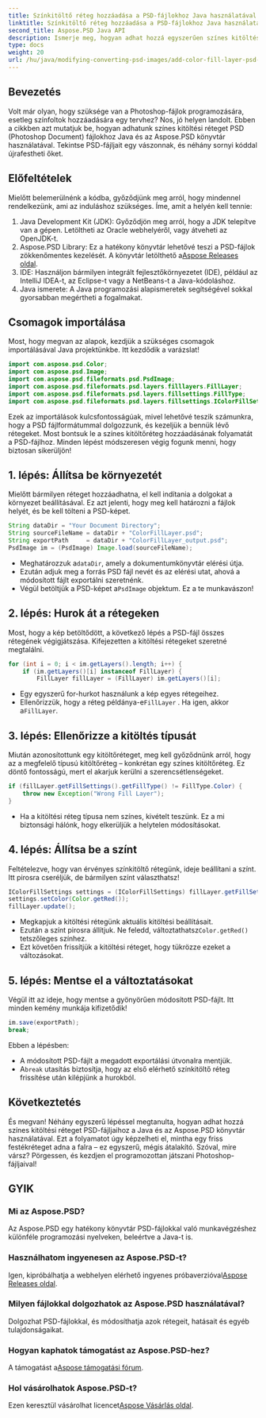 ```yaml
---
title: Színkitöltő réteg hozzáadása a PSD-fájlokhoz Java használatával
linktitle: Színkitöltő réteg hozzáadása a PSD-fájlokhoz Java használatával
second_title: Aspose.PSD Java API
description: Ismerje meg, hogyan adhat hozzá egyszerűen színes kitöltési réteget PSD-fájlokhoz a Java és az Aspose.PSD használatával. Kövesse lépésről lépésre bemutató oktatóanyagunkat a gyorsabb tervezéshez.
type: docs
weight: 20
url: /hu/java/modifying-converting-psd-images/add-color-fill-layer-psd-files/
---
```

## Bevezetés
Volt már olyan, hogy szüksége van a Photoshop-fájlok programozására, esetleg színfoltok hozzáadására egy tervhez? Nos, jó helyen landolt. Ebben a cikkben azt mutatjuk be, hogyan adhatunk színes kitöltési réteget PSD (Photoshop Document) fájlokhoz Java és az Aspose.PSD könyvtár használatával. Tekintse PSD-fájljait egy vászonnak, és néhány sornyi kóddal újrafestheti őket.
## Előfeltételek
Mielőtt belemerülnénk a kódba, győződjünk meg arról, hogy mindennel rendelkezünk, ami az induláshoz szükséges. Íme, amit a helyén kell tennie:
1. Java Development Kit (JDK): Győződjön meg arról, hogy a JDK telepítve van a gépen. Letöltheti az Oracle webhelyéről, vagy átveheti az OpenJDK-t.
2.  Aspose.PSD Library: Ez a hatékony könyvtár lehetővé teszi a PSD-fájlok zökkenőmentes kezelését. A könyvtár letölthető a[Aspose Releases oldal](https://releases.aspose.com/psd/java/).
3. IDE: Használjon bármilyen integrált fejlesztőkörnyezetet (IDE), például az IntelliJ IDEA-t, az Eclipse-t vagy a NetBeans-t a Java-kódoláshoz.
4. Java ismerete: A Java programozási alapismeretek segítségével sokkal gyorsabban megértheti a fogalmakat.
## Csomagok importálása
Most, hogy megvan az alapok, kezdjük a szükséges csomagok importálásával Java projektünkbe. Itt kezdődik a varázslat! 
```java
import com.aspose.psd.Color;
import com.aspose.psd.Image;
import com.aspose.psd.fileformats.psd.PsdImage;
import com.aspose.psd.fileformats.psd.layers.filllayers.FillLayer;
import com.aspose.psd.fileformats.psd.layers.fillsettings.FillType;
import com.aspose.psd.fileformats.psd.layers.fillsettings.IColorFillSettings;
```
Ezek az importálások kulcsfontosságúak, mivel lehetővé teszik számunkra, hogy a PSD fájlformátummal dolgozzunk, és kezeljük a bennük lévő rétegeket.
Most bontsuk le a színes kitöltőréteg hozzáadásának folyamatát a PSD-fájlhoz. Minden lépést módszeresen végig fogunk menni, hogy biztosan sikerüljön!
## 1. lépés: Állítsa be környezetét
Mielőtt bármilyen réteget hozzáadhatna, el kell indítania a dolgokat a környezet beállításával. Ez azt jelenti, hogy meg kell határozni a fájlok helyét, és be kell tölteni a PSD-képet. 
```java
String dataDir = "Your Document Directory";
String sourceFileName = dataDir + "ColorFillLayer.psd";
String exportPath     = dataDir + "ColorFillLayer_output.psd";
PsdImage im = (PsdImage) Image.load(sourceFileName);
```
-  Meghatározzuk a`dataDir`, amely a dokumentumkönyvtár elérési útja.
- Ezután adjuk meg a forrás PSD fájl nevét és az elérési utat, ahová a módosított fájlt exportálni szeretnénk.
-  Végül betöltjük a PSD-képet a`PsdImage` objektum. Ez a te munkavászon!
## 2. lépés: Hurok át a rétegeken
Most, hogy a kép betöltődött, a következő lépés a PSD-fájl összes rétegének végigjátszása. Kifejezetten a kitöltési rétegeket szeretné megtalálni.
```java
for (int i = 0; i < im.getLayers().length; i++) {
    if (im.getLayers()[i] instanceof FillLayer) {
        FillLayer fillLayer = (FillLayer) im.getLayers()[i];
```
- Egy egyszerű for-hurkot használunk a kép egyes rétegeihez.
-  Ellenőrizzük, hogy a réteg példánya-e`FillLayer` . Ha igen, akkor a`FillLayer`.
## 3. lépés: Ellenőrizze a kitöltés típusát
Miután azonosítottunk egy kitöltőréteget, meg kell győződnünk arról, hogy az a megfelelő típusú kitöltőréteg – konkrétan egy színes kitöltőréteg. Ez döntő fontosságú, mert el akarjuk kerülni a szerencsétlenségeket.
```java
if (fillLayer.getFillSettings().getFillType() != FillType.Color) {
    throw new Exception("Wrong Fill Layer");
}
```
- Ha a kitöltési réteg típusa nem színes, kivételt teszünk. Ez a mi biztonsági hálónk, hogy elkerüljük a helytelen módosításokat.
## 4. lépés: Állítsa be a színt
Feltételezve, hogy van érvényes színkitöltő rétegünk, ideje beállítani a színt. Itt pirosra cseréljük, de bármilyen színt választhatsz!
```java
IColorFillSettings settings = (IColorFillSettings) fillLayer.getFillSettings();
settings.setColor(Color.getRed());
fillLayer.update();
```
- Megkapjuk a kitöltési rétegünk aktuális kitöltési beállításait.
-  Ezután a színt pirosra állítjuk. Ne feledd, változtathatsz`Color.getRed()` tetszőleges színhez.
- Ezt követően frissítjük a kitöltési réteget, hogy tükrözze ezeket a változásokat.
## 5. lépés: Mentse el a változtatásokat
Végül itt az ideje, hogy mentse a gyönyörűen módosított PSD-fájlt. Itt minden kemény munkája kifizetődik!
```java
im.save(exportPath);
break;
```
Ebben a lépésben:
- A módosított PSD-fájlt a megadott exportálási útvonalra mentjük.
-  A`break` utasítás biztosítja, hogy az első elérhető színkitöltő réteg frissítése után kilépjünk a hurokból.
## Következtetés
És megvan! Néhány egyszerű lépéssel megtanulta, hogyan adhat hozzá színes kitöltési réteget PSD-fájljaihoz a Java és az Aspose.PSD könyvtár használatával. Ezt a folyamatot úgy képzelheti el, mintha egy friss festékréteget adna a falra – ez egyszerű, mégis átalakító. Szóval, mire vársz? Pörgessen, és kezdjen el programozottan játszani Photoshop-fájljaival!
## GYIK
### Mi az Aspose.PSD?  
Az Aspose.PSD egy hatékony könyvtár PSD-fájlokkal való munkavégzéshez különféle programozási nyelveken, beleértve a Java-t is.
### Használhatom ingyenesen az Aspose.PSD-t?  
 Igen, kipróbálhatja a webhelyen elérhető ingyenes próbaverzióval[Aspose Releases oldal](https://releases.aspose.com/).
### Milyen fájlokkal dolgozhatok az Aspose.PSD használatával?  
Dolgozhat PSD-fájlokkal, és módosíthatja azok rétegeit, hatásait és egyéb tulajdonságaikat.
### Hogyan kaphatok támogatást az Aspose.PSD-hez?  
 A támogatást a[Aspose támogatási fórum](https://forum.aspose.com/c/psd/34).
### Hol vásárolhatok Aspose.PSD-t?  
 Ezen keresztül vásárolhat licencet[Aspose Vásárlás oldal](https://purchase.aspose.com/buy).